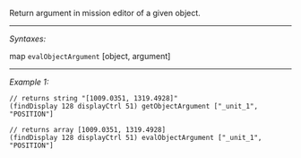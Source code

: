 Return argument in mission editor of a given object.


---
*Syntaxes:*

map `evalObjectArgument` [object, argument]

---
*Example 1:*

```sqf
// returns string "[1009.0351, 1319.4928]"
(findDisplay 128 displayCtrl 51) getObjectArgument ["_unit_1", "POSITION"]

// returns array [1009.0351, 1319.4928]
(findDisplay 128 displayCtrl 51) evalObjectArgument ["_unit_1", "POSITION"]
```